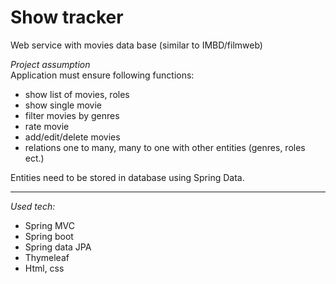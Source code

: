 # Show tracker
Web service with movies data base (similar to IMBD/filmweb) 

*Project assumption* <br>
Application must ensure following functions:
* show list of movies, roles
* show single movie
* filter movies by genres
* rate movie
* add/edit/delete movies
* relations one to many, many to one with other entities (genres, roles ect.)<br>

Entities need to be stored in database using Spring Data.<br>

---
*Used tech:*
* Spring MVC
* Spring boot
* Spring data JPA
* Thymeleaf
* Html, css

